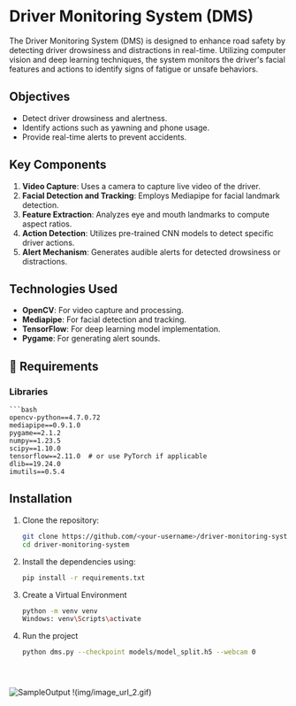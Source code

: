 # Driver Monitoring System (DMS)

The Driver Monitoring System (DMS) is designed to enhance road safety by detecting driver drowsiness and distractions in real-time. Utilizing computer vision and deep learning techniques, the system monitors the driver's facial features and actions to identify signs of fatigue or unsafe behaviors.

## Objectives

- Detect driver drowsiness and alertness.
- Identify actions such as yawning and phone usage.
- Provide real-time alerts to prevent accidents.

## Key Components

1. **Video Capture**: Uses a camera to capture live video of the driver.
2. **Facial Detection and Tracking**: Employs Mediapipe for facial landmark detection.
3. **Feature Extraction**: Analyzes eye and mouth landmarks to compute aspect ratios.
4. **Action Detection**: Utilizes pre-trained CNN models to detect specific driver actions.
5. **Alert Mechanism**: Generates audible alerts for detected drowsiness or distractions.

## Technologies Used

- **OpenCV**: For video capture and processing.
- **Mediapipe**: For facial detection and tracking.
- **TensorFlow**: For deep learning model implementation.
- **Pygame**: For generating alert sounds.

## 🔧 Requirements

### Libraries
    ```bash
    opencv-python==4.7.0.72
    mediapipe==0.9.1.0
    pygame==2.1.2
    numpy==1.23.5
    scipy==1.10.0
    tensorflow==2.11.0  # or use PyTorch if applicable
    dlib==19.24.0
    imutils==0.5.4

## Installation

1. Clone the repository:
   ```bash
   git clone https://github.com/<your-username>/driver-monitoring-system.git
   cd driver-monitoring-system


2. Install the dependencies using:

    ```bash
    pip install -r requirements.txt

3. Create a Virtual Environment
    ```bash
    python -m venv venv
    Windows: venv\Scripts\activate

4. Run the project
    ```bash
    python dms.py --checkpoint models/model_split.h5 --webcam 0





![SampleOutput](img/image_url_1.gif)
!(img/image_url_2.gif)

